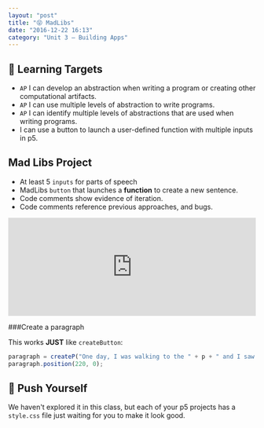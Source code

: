 ```yaml
---
layout: "post"
title: "😝 MadLibs"
date: "2016-12-22 16:13"
category: "Unit 3 – Building Apps"
---
```


## 🎯 Learning Targets
- `AP` I can develop an abstraction when writing a program or creating other computational artifacts.
- `AP` I can use multiple levels of abstraction to write programs.
- `AP` I can identify multiple levels of abstractions that are used when writing programs.
- I can use a button to launch a user-defined function with multiple inputs in p5.

## Mad Libs Project
- At least 5 `inputs` for parts of speech
- MadLibs `button` that launches a **function** to create a new sentence.
- Code comments show evidence of iteration.
- Code comments reference previous approaches, and bugs.

<iframe src="http://alpha.editor.p5js.org/embed/r1apMdu4e" height ="200px" width = "100%" frameborder="0"></iframe>

###Create a paragraph

This works **JUST** like `createButton`:

```js
paragraph = createP("One day, I was walking to the " + p + " and I saw a " + a + " " + n);
paragraph.position(220, 0);
```

## 📌 Push Yourself
We haven't explored it in this class, but each of your p5 projects has a `style.css` file just waiting for you to make it look good.
